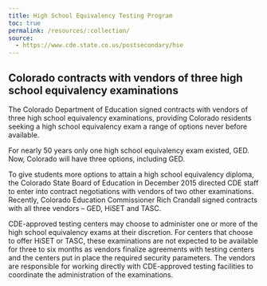 ```yaml
---
title: High School Equivalency Testing Program
toc: true
permalink: /resources/:collection/
source:
  - https://www.cde.state.co.us/postsecondary/hse
---
```

## Colorado contracts with vendors of three high school equivalency examinations

The Colorado Department of Education signed contracts with vendors of three high school equivalency examinations, providing Colorado residents seeking a high school equivalency exam a range of options never before available.

For nearly 50 years only one high school equivalency exam existed, GED. Now, Colorado will have three options, including GED.

To give students more options to attain a high school equivalency diploma, the Colorado State Board of Education in December 2015 directed CDE staff to enter into contract negotiations with vendors of two other examinations. Recently, Colorado Education Commissioner Rich Crandall signed contracts with all three vendors – GED, HiSET and TASC.

CDE-approved testing centers may choose to administer one or more of the high school equivalency exams at their discretion. For centers that choose to offer HiSET or TASC, these examinations are not expected to be available for three to six months as vendors finalize agreements with testing centers and the centers put in place the required security parameters. The vendors are responsible for working directly with CDE-approved testing facilities to coordinate the administration of the examinations.